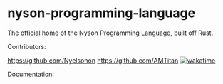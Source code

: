 # nyson-programming-language
The official home of the Nyson Programming Language, built off Rust.

Contributors:

https://github.com/Nyelsonon
https://github.com/AMTitan [![wakatime](https://wakatime.com/badge/github/AMTitan/nyson-programming-language.svg)](https://wakatime.com/badge/github/AMTitan/nyson-programming-language)

Documentation:


